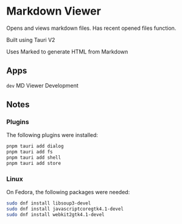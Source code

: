 # Markdown Viewer

Opens and views markdown files. Has recent opened files function. 

Built using Tauri V2

Uses Marked to generate HTML from Markdown


## Apps

```dev``` MD Viewer Development 


## Notes

### Plugins

The following plugins were installed:

```bash
pnpm tauri add dialog
pnpm tauri add fs
pnpm tauri add shell
pnpm tauri add store
```


### Linux

On Fedora, the following packages were needed:

```bash
sudo dnf install libsoup3-devel
sudo dnf install javascriptcoregtk4.1-devel
sudo dnf install webkit2gtk4.1-devel
```

